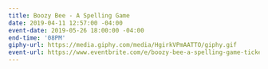```yaml
---
title: Boozy Bee - A Spelling Game
date: 2019-04-11 12:57:00 -04:00
event-date: 2019-05-26 18:00:00 -04:00
end-time: '08PM'
giphy-url: https://media.giphy.com/media/HgirkVPmAATTO/giphy.gif
event-url: https://www.eventbrite.com/e/boozy-bee-a-spelling-game-tickets-60269439516
---
```



